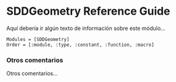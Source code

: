 # SDDGeometry Reference Guide

Aquí debería ir algún texto de información sobre este módulo...

```@autodocs
Modules = [SDDGeometry]
Order = [:module, :type, :constant, :function, :macro]
```

### Otros comentarios
Otros comentarios...
